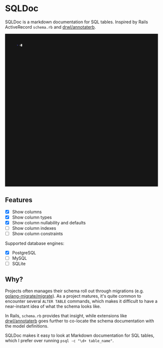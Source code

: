 # SQLDoc

SQLDoc is a markdown documentation for SQL tables. Inspired by Rails ActiveRecord `schema.rb` and [drwl/annotaterb](https://github.com/drwl/annotaterb).

![Demo of SQLDoc](demo/demo.gif)

## Features

- [x] Show columns
- [x] Show column types
- [x] Show column nullability and defaults
- [ ] Show column indexes
- [ ] Show column constraints

Supported database engines:

- [x] PostgreSQL
- [ ] MySQL
- [ ] SQLite

## Why?

Projects often manages their schema roll out through migrations (e.g. [golang-migrate/migrate](https://github.com/golang-migrate/migrate)). As a project matures, it's quite common to encounter several `ALTER TABLE` commands, which makes it difficult to have a near-instant idea of what the schema looks like.

In Rails, `schema.rb` provides that insight, while extensions like [drwl/annotaterb](https://github.com/drwl/annotaterb) goes further to co-locate the schema documentation with the model definitions.

SQLDoc makes it easy to look at Markdown documentation for SQL tables, which I prefer over running `psql -c "\d+ table_name"`.
